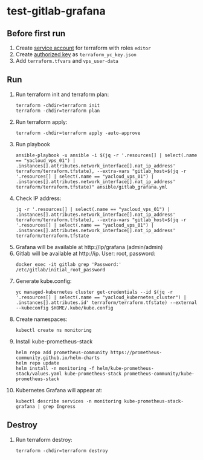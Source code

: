 # test-gitlab-grafana
## Before first run
1. Create [service account](https://cloud.yandex.ru/docs/iam/operations/sa/create) for terraform with roles `editor`
2. Create [authorized key](https://cloud.yandex.ru/docs/iam/operations/authorized-key/create) as `terraform_yc_key.json`
3. Add `terraform.tfvars` and `vps_user-data`

## Run
1. Run terraform init and terraform plan:
   ```
   terraform -chdir=terraform init
   terraform -chdir=terraform plan
   ```
2. Run terraform apply:
   ```
   terraform -chdir=terraform apply -auto-approve
   ```
3. Run playbook
   ```
   ansible-playbook -u ansible -i $(jq -r '.resources[] | select(.name == "yacloud_vps_01") | .instances[].attributes.network_interface[].nat_ip_address' terraform/terraform.tfstate), --extra-vars "gitlab_host=$(jq -r '.resources[] | select(.name == "yacloud_vps_01") | .instances[].attributes.network_interface[].nat_ip_address' terraform/terraform.tfstate)" ansible/gitlab_grafana.yml
   ```
4. Check IP address:
   ```
   jq -r '.resources[] | select(.name == "yacloud_vps_01") | .instances[].attributes.network_interface[].nat_ip_address' terraform/terraform.tfstate), --extra-vars "gitlab_host=$(jq -r '.resources[] | select(.name == "yacloud_vps_01") | .instances[].attributes.network_interface[].nat_ip_address' terraform/terraform.tfstate
   ```
5. Grafana will be available at http://ip/grafana (admin/admin)
6. Gitlab will be available at http://ip. User: root, password:
   ```
   docker exec -it gitlab grep 'Password:' /etc/gitlab/initial_root_password
   ```
4. Generate kube.config:
   ```
   yc managed-kubernetes cluster get-credentials --id $(jq -r '.resources[] | select(.name == "yacloud_kubernetes_cluster") | .instances[].attributes.id' terraform/terraform.tfstate) --external --kubeconfig $HOME/.kube/kube.config
   ```
5. Create namespaces:
   ```
   kubectl create ns monitoring
   ```
6. Install kube-prometheus-stack
   ```
   helm repo add prometheus-community https://prometheus-community.github.io/helm-charts
   helm repo update
   helm install -n monitoring -f helm/kube-prometheus-stack/values.yaml kube-prometheus-stack prometheus-community/kube-prometheus-stack
   ```
7. Kubernetes Grafana will appear at:
   ```
   kubectl describe services -n monitoring kube-prometheus-stack-grafana | grep Ingress
   ```
## Destroy
1. Run terraform destroy:
   ```
   terraform -chdir=terraform destroy
   ```